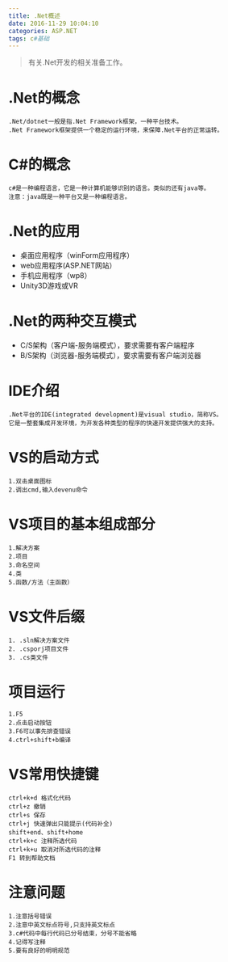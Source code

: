 ```yaml
---
title: .Net概述
date: 2016-11-29 10:04:10
categories: ASP.NET
tags: c#基础
---
```

>有关.Net开发的相关准备工作。

<!--more-->
# .Net的概念
    .Net/dotnet一般是指.Net Framework框架，一种平台技术。
    .Net Framework框架提供一个稳定的运行环境，来保障.Net平台的正常运转。

# C#的概念
    c#是一种编程语言，它是一种计算机能够识别的语言。类似的还有java等。
    注意：java既是一种平台又是一种编程语言。

# .Net的应用
- 桌面应用程序（winForm应用程序）
- web应用程序(ASP.NET网站）
- 手机应用程序（wp8）
- Unity3D游戏或VR

# .Net的两种交互模式
- C/S架构（客户端-服务端模式），要求需要有客户端程序
- B/S架构（浏览器-服务端模式），要求需要有客户端浏览器

# IDE介绍
    .Net平台的IDE(integrated development)是visual studio，简称VS。
    它是一整套集成开发环境，为开发各种类型的程序的快速开发提供强大的支持。

# VS的启动方式
    1.双击桌面图标
    2.调出cmd,输入devenu命令

# VS项目的基本组成部分
    1.解决方案
    2.项目
    3.命名空间
    4.类
    5.函数/方法（主函数）

# VS文件后缀
    1. .sln解决方案文件
    2. .csporj项目文件
    3. .cs类文件

# 项目运行
    1.F5
    2.点击启动按钮
    3.F6可以事先排查错误
    4.ctrl+shift+b编译

# VS常用快捷键
    ctrl+k+d 格式化代码
    ctrl+z 撤销
    ctrl+s 保存
    ctrl+j 快速弹出只能提示(代码补全)
    shift+end、shift+home
    ctrl+k+c 注释所选代码
    ctrl+k+u 取消对所选代码的注释
    F1 转到帮助文档

# 注意问题
    1.注意括号错误
    2.注意中英文标点符号,只支持英文标点
    3.c#代码中每行代码已分号结束，分号不能省略
    4.记得写注释
    5.要有良好的明明规范

